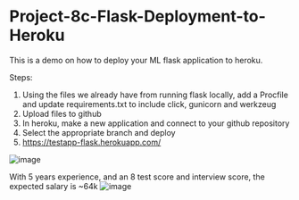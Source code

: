 # Project-8c-Flask-Deployment-to-Heroku

This is a demo on how to deploy your ML flask application to heroku.

Steps: 
1. Using the files we already have from running flask locally, add a Procfile and update requirements.txt to include click, gunicorn and werkzeug
2. Upload files to github
3. In heroku, make a new application and connect to your github repository
4. Select the appropriate branch and deploy
5. https://testapp-flask.herokuapp.com/ 


![image](https://user-images.githubusercontent.com/56518821/111920636-67efd400-8a66-11eb-8fbd-926e8709cd82.png)

With 5 years experience, and an 8 test score and interview score, the expected salary is ~64k
![image](https://user-images.githubusercontent.com/56518821/111921844-30d0f100-8a6d-11eb-8b9b-c6dcee464997.png)
